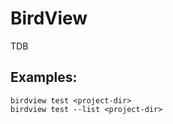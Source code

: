 # BirdView

TDB

## Examples:

```shell
birdview test <project-dir>
birdview test --list <project-dir>
```
